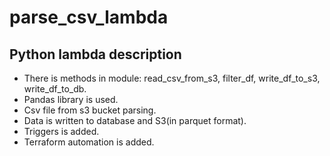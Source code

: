 # parse_csv_lambda
## Python lambda description
* There is methods in module: read_csv_from_s3, filter_df, write_df_to_s3, write_df_to_db.
* Pandas library is used.
* Csv file from s3 bucket parsing.
* Data is written to database and S3(in parquet format).
* Triggers is added.
* Terraform automation is added.
